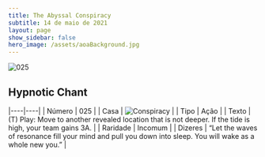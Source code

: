 ```yaml
---
title: The Abyssal Conspiracy
subtitle: 14 de maio de 2021
layout: page
show_sidebar: false
hero_image: /assets/aoaBackground.jpg
---
```


![025](https://cards-keyforge.s3.eu-north-1.amazonaws.com/media/en/tac/025.png)

## Hypnotic Chant

|----|----|
| Número | 025 |
| Casa | ![Conspiracy](https://raw.githubusercontent.com/cardsofkeyforge/cardsofkeyforge.github.io/master/rotk/conspiracy.png "Conspiracy") |
| Tipo | Ação |
| Texto | (T) Play: Move to another revealed location that is not deeper. If the tide is high, your team gains 3A. |
| Raridade | Incomum |
| Dizeres | “Let the waves of resonance fill your mind and pull you down into sleep. You will wake as a whole new you.” |
